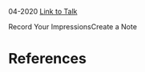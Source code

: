 

04-2020
[Link to Talk](https://www.churchofjesuschrist.org/study/general-conference/2020/04/sunday-morning-session?lang=eng)

Record Your ImpressionsCreate a Note

# References
